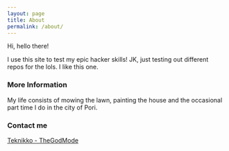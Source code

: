 ```yaml
---
layout: page
title: About
permalink: /about/
---
```


Hi, hello there!

I use this site to test my epic hacker skills! JK, just testing out different repos for the lols. I like this one.

### More Information

My life consists of mowing the lawn, painting the house and the occasional part time I do in the city of Pori.

### Contact me

[Teknikko - TheGodMode](https://tgm104.com)
